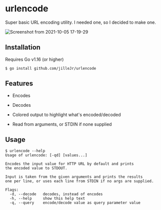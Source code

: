 # urlencode

Super basic URL encoding utility. I needed one, so I decided to make one.

![Screenshot from 2021-10-05 17-19-29](https://user-images.githubusercontent.com/2477952/136052966-e00dcf9e-eece-4478-a7e5-e6703d95508d.png)

## Installation

Requires Go v1.16 (or higher)

```console
$ go install github.com/jilleJr/urlencode
```

## Features

- Encodes

- Decodes

- Colored output to highlight what's encoded/decoded

- Read from arguments, or STDIN if none supplied

## Usage

```console
$ urlencode --help
Usage of urlencode: [-qd] [values...]

Encodes the input value for HTTP URL by default and prints
the encoded value to STDOUT.

Input is taken from the given arguments and prints the results
one per line, or uses each line from STDIN if no args are supplied.

Flags:
  -d, --decode   decodes, instead of encodes
  -h, --help     show this help text
  -q, --query    encode/decode value as query parameter value
```

